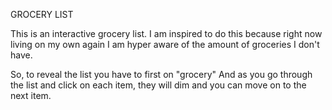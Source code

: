 GROCERY LIST

This is an interactive grocery list. I am inspired to do this because right now living on my own again I am hyper aware of the amount of groceries I don't have.

So, to reveal the list you have to first on "grocery"
And as you go through the list and click on each item, they will dim and you can move on to the next item.